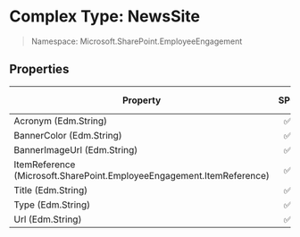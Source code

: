 # Complex Type: NewsSite

> Namespace: Microsoft.SharePoint.EmployeeEngagement

## Properties

Property | SPO | SP 2019 | SP 2016 | SP 2013
----------|:---:|:-------:|:-------:|:-------:
Acronym (Edm.String) | ✅ | ❌ | ❌ | ❌
BannerColor (Edm.String) | ✅ | ❌ | ❌ | ❌
BannerImageUrl (Edm.String) | ✅ | ❌ | ❌ | ❌
ItemReference (Microsoft.SharePoint.EmployeeEngagement.ItemReference) | ✅ | ❌ | ❌ | ❌
Title (Edm.String) | ✅ | ❌ | ❌ | ❌
Type (Edm.String) | ✅ | ❌ | ❌ | ❌
Url (Edm.String) | ✅ | ❌ | ❌ | ❌